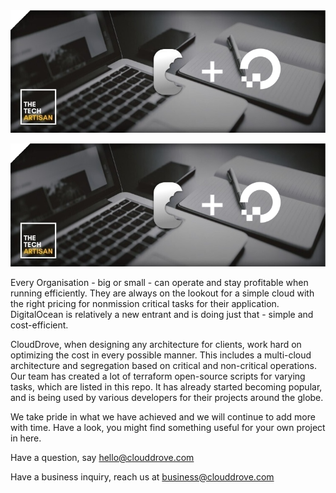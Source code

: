 <img align="centre" src="images/cd_banner.png">
<p align="center">
  <img src="images/cd_banner.png">
</p>

Every Organisation - big or small - can operate and stay profitable when running efficiently. They are always on the lookout for a simple cloud with the right pricing for nonmission critical tasks for their application. DigitalOcean is relatively a new entrant and is doing just that - simple and cost-efficient.

CloudDrove, when designing any architecture for clients, work hard on optimizing the cost in every possible manner. This includes a multi-cloud architecture and segregation based on critical and non-critical operations. Our team has created a lot of terraform open-source scripts for varying tasks, which are listed in this repo. It has already started becoming popular, and is being used by various developers for their projects around the globe.

We take pride in what we have achieved and we will continue to add more with time. Have a look, you might find something useful for your own project in here.

Have a question, say hello@clouddrove.com

Have a business inquiry, reach us at business@clouddrove.com
